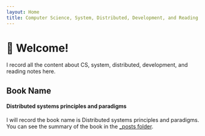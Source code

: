```yaml
---
layout: Home
title: Computer Science, System, Distributed, Development, and Reading Notes
---
```


# 👋 Welcome!

I record all the content about CS, system, distributed, development, and reading notes here.

## Book Name

#### Distributed systems principles and paradigms

I will record the book name is Distributed systems principles and paradigms. You can see the summary of the book in the [_posts folder](_posts/distribute_system_basic.md).




